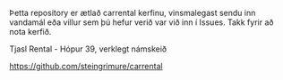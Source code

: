 Þetta repository er ætlað carrental kerfinu, vinsmalegast sendu inn vandamál eða villur sem þú hefur verið var við inn í Issues.
Takk fyrir að nota kerfið.

Tjasl Rental - Hópur 39, verklegt námskeið


https://github.com/steingrimure/carrental
